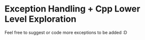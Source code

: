 # Exception Handling + Cpp Lower Level Exploration

Feel free to suggest or code more exceptions to be added :D
